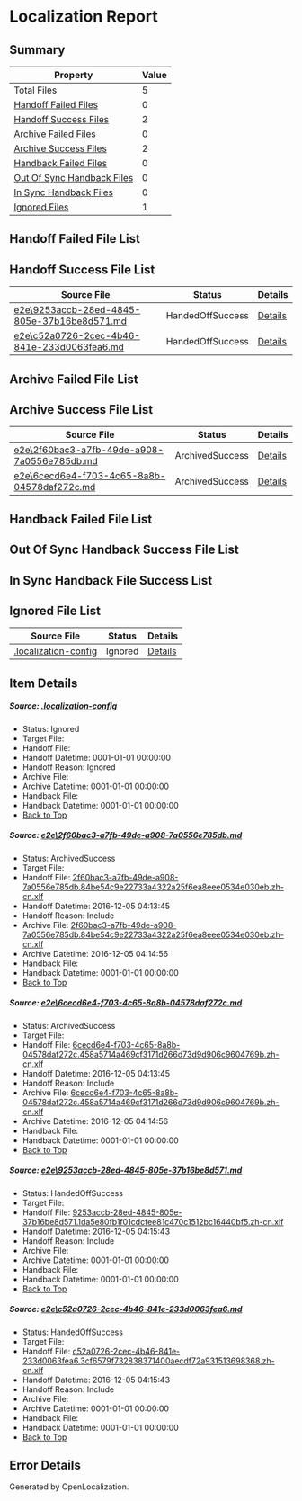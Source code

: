 # <a name='report-top'></a> Localization Report

## Summary
 Property | Value 
 -------- | ----- 
 Total Files | 5
[ Handoff Failed Files ](#handoff-failed-list)| 0
[ Handoff Success Files ](#handoff-success-list)| 2
[ Archive Failed Files ](#archive-failed-list)| 0
[ Archive Success Files ](#archive-success-list)| 2
[ Handback Failed Files ](#handback-failed-list)| 0
[ Out Of Sync Handback Files ](#outofsync-handback-success-list)| 0
[ In Sync Handback Files ](#insync-handback-success-list)| 0
[ Ignored Files ](#ignored-list)| 1

## <a name='handoff-failed-list'></a> Handoff Failed File List

## <a name='handoff-success-list'></a> Handoff Success File List
 Source File | Status | Details 
 ----------- | ------ | ------- 
 [e2e\9253accb-28ed-4845-805e-37b16be8d571.md](https://github.com/OpenLocalizationTestOrg/ol-test0/blob/359212685016004d2e7bac3dd2af8a478428640b/e2e/9253accb-28ed-4845-805e-37b16be8d571.md) | HandedOffSuccess | [Details](#d777c03f9d5e516807b03bc47f314d9b29d073743)
 [e2e\c52a0726-2cec-4b46-841e-233d0063fea6.md](https://github.com/OpenLocalizationTestOrg/ol-test0/blob/359212685016004d2e7bac3dd2af8a478428640b/e2e/c52a0726-2cec-4b46-841e-233d0063fea6.md) | HandedOffSuccess | [Details](#5c86a11ab407fd7fc4d8b6290a8750e47027606b4)

## <a name='archive-failed-list'></a> Archive Failed File List

## <a name='archive-success-list'></a> Archive Success File List
 Source File | Status | Details 
 ----------- | ------ | ------- 
 [e2e\2f60bac3-a7fb-49de-a908-7a0556e785db.md](https://github.com/OpenLocalizationTestOrg/ol-test0/blob/a8c5d68175816b627bf8ffbd7c8f5f3131cb145a/e2e/2f60bac3-a7fb-49de-a908-7a0556e785db.md) | ArchivedSuccess | [Details](#133c5ddb9b3bb2974c587ca57d7563814787d00f1)
 [e2e\6cecd6e4-f703-4c65-8a8b-04578daf272c.md](https://github.com/OpenLocalizationTestOrg/ol-test0/blob/a8c5d68175816b627bf8ffbd7c8f5f3131cb145a/e2e/6cecd6e4-f703-4c65-8a8b-04578daf272c.md) | ArchivedSuccess | [Details](#aefc8f9af52a8ee7ea957f975b2002c21021f0232)

## <a name='handback-failed-list'></a> Handback Failed File List

## <a name='outofsync-handback-success-list'></a> Out Of Sync Handback Success File List

## <a name='insync-handback-success-list'></a> In Sync Handback File Success List

## <a name='ignored-list'></a> Ignored File List
 Source File | Status | Details 
 ----------- | ------ | ------- 
 [.localization-config](https://github.com/OpenLocalizationTestOrg/ol-test0/blob/359212685016004d2e7bac3dd2af8a478428640b/.localization-config) | Ignored | [Details](#c268a05ecaa7ec85942ed632c29928ee5bd6da8d0)

## Item Details
##### <a name='c268a05ecaa7ec85942ed632c29928ee5bd6da8d0'></a> Source: [.localization-config](https://github.com/OpenLocalizationTestOrg/ol-test0/blob/359212685016004d2e7bac3dd2af8a478428640b/.localization-config)
* Status: Ignored
* Target File: 
* Handoff File: 
* Handoff Datetime: 0001-01-01 00:00:00
* Handoff Reason: Ignored
* Archive File: 
* Archive Datetime: 0001-01-01 00:00:00
* Handback File: 
* Handback Datetime: 0001-01-01 00:00:00
* [Back to Top](#report-top)

##### <a name='133c5ddb9b3bb2974c587ca57d7563814787d00f1'></a> Source: [e2e\2f60bac3-a7fb-49de-a908-7a0556e785db.md](https://github.com/OpenLocalizationTestOrg/ol-test0/blob/a8c5d68175816b627bf8ffbd7c8f5f3131cb145a/e2e/2f60bac3-a7fb-49de-a908-7a0556e785db.md)
* Status: ArchivedSuccess
* Target File: 
* Handoff File: [2f60bac3-a7fb-49de-a908-7a0556e785db.84be54c9e22733a4322a25f6ea8eee0534e030eb.zh-cn.xlf](https://github.com/OpenLocalizationTestOrg/ol-test0-handoff/blob/83120e970f463da0db23a566f395f2e596084dc2/ol-handoff/OpenLocalizationTestOrg/ol-test0-zhcn/shujia/ht/2f60bac3-a7fb-49de-a908-7a0556e785db.84be54c9e22733a4322a25f6ea8eee0534e030eb.zh-cn.xlf)
* Handoff Datetime: 2016-12-05 04:13:45
* Handoff Reason: Include
* Archive File: [2f60bac3-a7fb-49de-a908-7a0556e785db.84be54c9e22733a4322a25f6ea8eee0534e030eb.zh-cn.xlf](https://github.com/OpenLocalizationTestOrg/ol-test0-handoff/blob/68159c52f56b584decd5189d130982c30dd4923d/ol-archive/OpenLocalizationTestOrg/ol-test0-zhcn/shujia/ht/2f60bac3-a7fb-49de-a908-7a0556e785db.84be54c9e22733a4322a25f6ea8eee0534e030eb.zh-cn.xlf)
* Archive Datetime: 2016-12-05 04:14:56
* Handback File: 
* Handback Datetime: 0001-01-01 00:00:00
* [Back to Top](#report-top)

##### <a name='aefc8f9af52a8ee7ea957f975b2002c21021f0232'></a> Source: [e2e\6cecd6e4-f703-4c65-8a8b-04578daf272c.md](https://github.com/OpenLocalizationTestOrg/ol-test0/blob/a8c5d68175816b627bf8ffbd7c8f5f3131cb145a/e2e/6cecd6e4-f703-4c65-8a8b-04578daf272c.md)
* Status: ArchivedSuccess
* Target File: 
* Handoff File: [6cecd6e4-f703-4c65-8a8b-04578daf272c.458a5714a469cf3171d266d73d9d906c9604769b.zh-cn.xlf](https://github.com/OpenLocalizationTestOrg/ol-test0-handoff/blob/83120e970f463da0db23a566f395f2e596084dc2/ol-handoff/OpenLocalizationTestOrg/ol-test0-zhcn/shujia/ht/6cecd6e4-f703-4c65-8a8b-04578daf272c.458a5714a469cf3171d266d73d9d906c9604769b.zh-cn.xlf)
* Handoff Datetime: 2016-12-05 04:13:45
* Handoff Reason: Include
* Archive File: [6cecd6e4-f703-4c65-8a8b-04578daf272c.458a5714a469cf3171d266d73d9d906c9604769b.zh-cn.xlf](https://github.com/OpenLocalizationTestOrg/ol-test0-handoff/blob/68159c52f56b584decd5189d130982c30dd4923d/ol-archive/OpenLocalizationTestOrg/ol-test0-zhcn/shujia/ht/6cecd6e4-f703-4c65-8a8b-04578daf272c.458a5714a469cf3171d266d73d9d906c9604769b.zh-cn.xlf)
* Archive Datetime: 2016-12-05 04:14:56
* Handback File: 
* Handback Datetime: 0001-01-01 00:00:00
* [Back to Top](#report-top)

##### <a name='d777c03f9d5e516807b03bc47f314d9b29d073743'></a> Source: [e2e\9253accb-28ed-4845-805e-37b16be8d571.md](https://github.com/OpenLocalizationTestOrg/ol-test0/blob/359212685016004d2e7bac3dd2af8a478428640b/e2e/9253accb-28ed-4845-805e-37b16be8d571.md)
* Status: HandedOffSuccess
* Target File: 
* Handoff File: [9253accb-28ed-4845-805e-37b16be8d571.1da5e80fb1f01cdcfee81c470c1512bc16440bf5.zh-cn.xlf](https://github.com/OpenLocalizationTestOrg/ol-test0-handoff/blob/6c2b68b27d9f05721ffcc2ee3a8959a6d86ab966/ol-handoff/OpenLocalizationTestOrg/ol-test0-zhcn/shujia/ht/9253accb-28ed-4845-805e-37b16be8d571.1da5e80fb1f01cdcfee81c470c1512bc16440bf5.zh-cn.xlf)
* Handoff Datetime: 2016-12-05 04:15:43
* Handoff Reason: Include
* Archive File: 
* Archive Datetime: 0001-01-01 00:00:00
* Handback File: 
* Handback Datetime: 0001-01-01 00:00:00
* [Back to Top](#report-top)

##### <a name='5c86a11ab407fd7fc4d8b6290a8750e47027606b4'></a> Source: [e2e\c52a0726-2cec-4b46-841e-233d0063fea6.md](https://github.com/OpenLocalizationTestOrg/ol-test0/blob/359212685016004d2e7bac3dd2af8a478428640b/e2e/c52a0726-2cec-4b46-841e-233d0063fea6.md)
* Status: HandedOffSuccess
* Target File: 
* Handoff File: [c52a0726-2cec-4b46-841e-233d0063fea6.3cf6579f732838371400aecdf72a931513698368.zh-cn.xlf](https://github.com/OpenLocalizationTestOrg/ol-test0-handoff/blob/6c2b68b27d9f05721ffcc2ee3a8959a6d86ab966/ol-handoff/OpenLocalizationTestOrg/ol-test0-zhcn/shujia/ht/c52a0726-2cec-4b46-841e-233d0063fea6.3cf6579f732838371400aecdf72a931513698368.zh-cn.xlf)
* Handoff Datetime: 2016-12-05 04:15:43
* Handoff Reason: Include
* Archive File: 
* Archive Datetime: 0001-01-01 00:00:00
* Handback File: 
* Handback Datetime: 0001-01-01 00:00:00
* [Back to Top](#report-top)


## Error Details

Generated by OpenLocalization.
